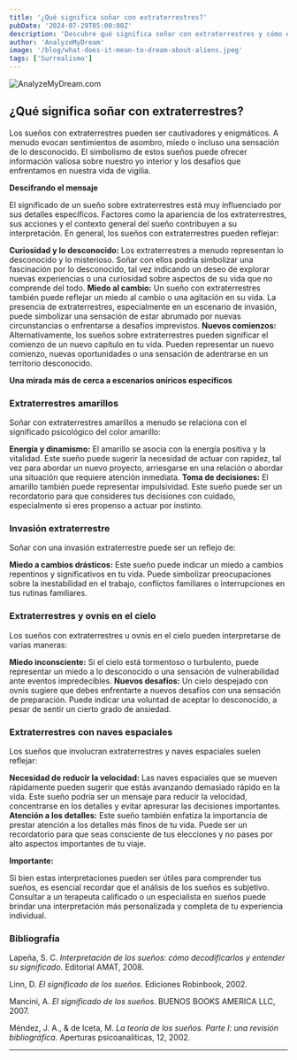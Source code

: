 ```yaml
---
title: '¿Qué significa soñar con extraterrestres?'
pubDate: '2024-07-29T05:00:00Z'
description: 'Descubre qué significa soñar con extraterrestres y cómo estos sueños pueden reflejar tu fascinación por lo desconocido, sentimientos de alienación o nuevos desafíos.'
author: 'AnalyzeMyDream'
image: '/blog/what-does-it-mean-to-dream-about-aliens.jpeg'
tags: ['Surrealismo']
---
```


![AnalyzeMyDream.com](/blog/what-does-it-mean-to-dream-about-aliens.jpeg)

## ¿Qué significa soñar con extraterrestres?

Los sueños con extraterrestres pueden ser cautivadores y enigmáticos. A menudo evocan sentimientos de asombro, miedo o incluso una sensación de lo desconocido. El simbolismo de estos sueños puede ofrecer información valiosa sobre nuestro yo interior y los desafíos que enfrentamos en nuestra vida de vigilia. 

**Descifrando el mensaje**

El significado de un sueño sobre extraterrestres está muy influenciado por sus detalles específicos. Factores como la apariencia de los extraterrestres, sus acciones y el contexto general del sueño contribuyen a su interpretación. En general, los sueños con extraterrestres pueden reflejar:

**Curiosidad y lo desconocido:** Los extraterrestres a menudo representan lo desconocido y lo misterioso. Soñar con ellos podría simbolizar una fascinación por lo desconocido, tal vez indicando un deseo de explorar nuevas experiencias o una curiosidad sobre aspectos de su vida que no comprende del todo.
**Miedo al cambio:** Un sueño con extraterrestres también puede reflejar un miedo al cambio o una agitación en su vida. La presencia de extraterrestres, especialmente en un escenario de invasión, puede simbolizar una sensación de estar abrumado por nuevas circunstancias o enfrentarse a desafíos imprevistos.
**Nuevos comienzos:** Alternativamente, los sueños sobre extraterrestres pueden significar el comienzo de un nuevo capítulo en tu vida. Pueden representar un nuevo comienzo, nuevas oportunidades o una sensación de adentrarse en un territorio desconocido.

**Una mirada más de cerca a escenarios oníricos específicos**

### Extraterrestres amarillos

Soñar con extraterrestres amarillos a menudo se relaciona con el significado psicológico del color amarillo:

**Energía y dinamismo:** El amarillo se asocia con la energía positiva y la vitalidad. Este sueño puede sugerir la necesidad de actuar con rapidez, tal vez para abordar un nuevo proyecto, arriesgarse en una relación o abordar una situación que requiere atención inmediata.
**Toma de decisiones:** El amarillo también puede representar impulsividad. Este sueño puede ser un recordatorio para que consideres tus decisiones con cuidado, especialmente si eres propenso a actuar por instinto.

### Invasión extraterrestre

Soñar con una invasión extraterrestre puede ser un reflejo de:

**Miedo a cambios drásticos:** Este sueño puede indicar un miedo a cambios repentinos y significativos en tu vida. Puede simbolizar preocupaciones sobre la inestabilidad en el trabajo, conflictos familiares o interrupciones en tus rutinas familiares.

### Extraterrestres y ovnis en el cielo

Los sueños con extraterrestres u ovnis en el cielo pueden interpretarse de varias maneras:

**Miedo inconsciente:** Si el cielo está tormentoso o turbulento, puede representar un miedo a lo desconocido o una sensación de vulnerabilidad ante eventos impredecibles.
**Nuevos desafíos:** Un cielo despejado con ovnis sugiere que debes enfrentarte a nuevos desafíos con una sensación de preparación. Puede indicar una voluntad de aceptar lo desconocido, a pesar de sentir un cierto grado de ansiedad.

### Extraterrestres con naves espaciales

Los sueños que involucran extraterrestres y naves espaciales suelen reflejar:

**Necesidad de reducir la velocidad:** Las naves espaciales que se mueven rápidamente pueden sugerir que estás avanzando demasiado rápido en la vida. Este sueño podría ser un mensaje para reducir la velocidad, concentrarse en los detalles y evitar apresurar las decisiones importantes.
**Atención a los detalles:** Este sueño también enfatiza la importancia de prestar atención a los detalles más finos de tu vida. Puede ser un recordatorio para que seas consciente de tus elecciones y no pases por alto aspectos importantes de tu viaje.

**Importante:**

Si bien estas interpretaciones pueden ser útiles para comprender tus sueños, es esencial recordar que el análisis de los sueños es subjetivo. Consultar a un terapeuta calificado o un especialista en sueños puede brindar una interpretación más personalizada y completa de tu experiencia individual.


### Bibliografía

Lapeña, S. C. *Interpretación de los sueños: cómo decodificarlos y entender su significado*. Editorial AMAT, 2008.

Linn, D. *El significado de los sueños*. Ediciones Robinbook, 2002.

Mancini, A. *El significado de los sueños*. BUENOS BOOKS AMERICA LLC, 2007.

Méndez, J. A., & de Iceta, M. *La teoría de los sueños. Parte I: una revisión bibliográfica*. Aperturas psicoanalíticas, 12, 2002.

---
